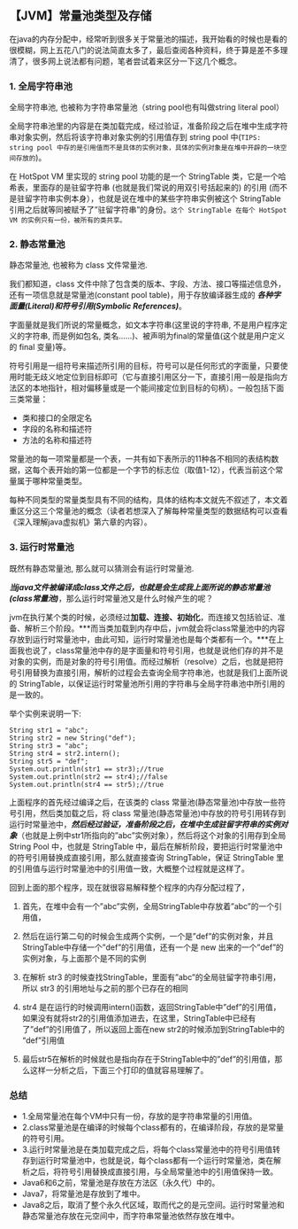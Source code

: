 ## 【JVM】常量池类型及存储

在java的内存分配中，经常听到很多关于常量池的描述，我开始看的时候也是看的很模糊，网上五花八门的说法简直太多了，最后查阅各种资料，终于算是差不多理清了，很多网上说法都有问题，笔者尝试着来区分一下这几个概念。

### 1. 全局字符串池

全局字符串池, 也被称为字符串常量池（string pool也有叫做string literal pool）

全局字符串池里的内容是在类加载完成，经过验证，准备阶段之后在堆中生成字符串对象实例，然后将该字符串对象实例的引用值存到 string pool 中(`TIPS: string pool 中存的是引用值而不是具体的实例对象，具体的实例对象是在堆中开辟的一块空间存放的`)。

在 HotSpot VM 里实现的 string pool 功能的是一个 StringTable 类，它是一个哈希表，里面存的是驻留字符串 (也就是我们常说的用双引号括起来的) 的引用 (而不是驻留字符串实例本身），也就是说在堆中的某些字符串实例被这个 StringTable 引用之后就等同被赋予了”驻留字符串”的身份。`这个 StringTable 在每个 HotSpot VM 的实例只有一份，被所有的类共享。`

### 2. 静态常量池

静态常量池, 也被称为 class 文件常量池.

我们都知道，class 文件中除了包含类的版本、字段、方法、接口等描述信息外，还有一项信息就是常量池(constant pool table)，用于存放编译器生成的 ***各种字面量(Literal)和符号引用(Symbolic References)***。

字面量就是我们所说的常量概念，如文本字符串(这里说的字符串, 不是用户程序定义的字符串, 而是例如包名, 类名......)、被声明为final的常量值(这个就是用户定义的 final 变量)等。

符号引用是一组符号来描述所引用的目标，符号可以是任何形式的字面量，只要使用时能无歧义地定位到目标即可（它与直接引用区分一下，直接引用一般是指向方法区的本地指针，相对偏移量或是一个能间接定位到目标的句柄）。一般包括下面三类常量：

- 类和接口的全限定名
- 字段的名称和描述符
- 方法的名称和描述符

常量池的每一项常量都是一个表，一共有如下表所示的11种各不相同的表结构数据，这每个表开始的第一位都是一个字节的标志位（取值1-12），代表当前这个常量属于哪种常量类型。

每种不同类型的常量类型具有不同的结构，具体的结构本文就先不叙述了，本文着重区分这三个常量池的概念（读者若想深入了解每种常量类型的数据结构可以查看《深入理解java虚拟机》第六章的内容）。

### 3. 运行时常量池

既然有静态常量池, 那么就可以猜测会有运行时常量池.

***当java文件被编译成class文件之后，也就是会生成我上面所说的静态常量池(class常量池)***，那么运行时常量池又是什么时候产生的呢？

jvm在执行某个类的时候，必须经过**加载、连接、初始化**，而连接又包括验证、准备、解析三个阶段。***而当类加载到内存中后，jvm就会将class常量池中的内容存放到运行时常量池中，由此可知，运行时常量池也是每个类都有一个。***在上面我也说了，class常量池中存的是字面量和符号引用，也就是说他们存的并不是对象的实例，而是对象的符号引用值。而经过解析（resolve）之后，也就是把符号引用替换为直接引用，解析的过程会去查询全局字符串池，也就是我们上面所说的 StringTable，以保证运行时常量池所引用的字符串与全局字符串池中所引用的是一致的。

举个实例来说明一下:

```
String str1 = "abc";
String str2 = new String("def");
String str3 = "abc";
String str4 = str2.intern();
String str5 = "def";
System.out.println(str1 == str3);//true
System.out.println(str2 == str4);//false
System.out.println(str4 == str5);//true
```

上面程序的首先经过编译之后，在该类的 class 常量池(静态常量池)中存放一些符号引用，然后类加载之后，将 class 常量池(静态常量池)中存放的符号引用转存到运行时常量池中，***然后经过验证，准备阶段之后，在堆中生成驻留字符串的实例对象***（也就是上例中str1所指向的”abc”实例对象），然后将这个对象的引用存到全局 String Pool 中，也就是 StringTable 中，最后在解析阶段，要把运行时常量池中的符号引用替换成直接引用，那么就直接查询 StringTable，保证 StringTable 里的引用值与运行时常量池中的引用值一致，大概整个过程就是这样了。

回到上面的那个程序，现在就很容易解释整个程序的内存分配过程了，

1. 首先，在堆中会有一个”abc”实例，全局StringTable中存放着”abc”的一个引用值，

2. 然后在运行第二句的时候会生成两个实例，一个是”def”的实例对象，并且StringTable中存储一个”def”的引用值，还有一个是 new 出来的一个”def”的实例对象，与上面那个是不同的实例
3. 在解析 str3 的时候查找StringTable，里面有”abc”的全局驻留字符串引用，所以 str3 的引用地址与之前的那个已存在的相同
4. str4 是在运行的时候调用intern()函数，返回StringTable中”def”的引用值，如果没有就将str2的引用值添加进去，在这里，StringTable中已经有了”def”的引用值了，所以返回上面在new str2的时候添加到StringTable中的 “def”引用值
5. 最后str5在解析的时候就也是指向存在于StringTable中的”def”的引用值，那么这样一分析之后，下面三个打印的值就容易理解了。

### 总结

- 1.全局常量池在每个VM中只有一份，存放的是字符串常量的引用值。
- 2.class常量池是在编译的时候每个class都有的，在编译阶段，存放的是常量的符号引用。
- 3.运行时常量池是在类加载完成之后，将每个class常量池中的符号引用值转存到运行时常量池中，也就是说，每个class都有一个运行时常量池，类在解析之后，将符号引用替换成直接引用，与全局常量池中的引用值保持一致。
- Java6和6之前，常量池是存放在方法区（永久代）中的。
- Java7，将常量池是存放到了堆中。
- Java8之后，取消了整个永久代区域，取而代之的是元空间。运行时常量池和静态常量池存放在元空间中，而字符串常量池依然存放在堆中。